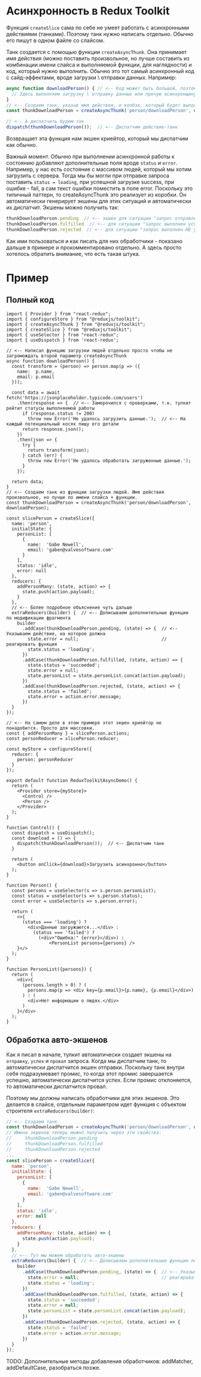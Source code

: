 # Асинхронность в Redux Toolkit

Функция `createSlice` сама по себе не умеет работать с асинхронными действиями (танками). Поэтому танк нужно написать отдельно. Обычно его пишут в одном файле со слайсом.

Танк создается с помощью функции `createAsyncThunk`. Она принимает имя действия (можно поставить произвольное, но лучше составить из комбинации имени слайса и выполняемой функции, для наглядности) и код, который нужно выполнить. Обычно это тот самый асинхронный код с сайд-эффектами, вроде загрузки \ отправки данных. Например:

```javascript
async function downloadPerson() { // <-- Код может быть большой, поэтому можно оформить отдельной функцией/
  // Здесь выполняем загрузку \ отправку данных или прочую асинхронщину
}
// <-- Создаем танк, указав имя действия, и колбэк, который будет выполняться в танке
const thunkDownloadPerson = createAsyncThunk('person/downloadPerson', downloadPerson);

// <-- А диспатчить будем так
dispatch(thunkDownloadPerson());  // <-- Диспатчим действие-танк
```

Возвращает эта функция нам экшен криейтор, который мы диспатчим как обычно.

Важный момент. Обычно при выполнении асинхронной работы к состоянию добавляют дополнительные поля вроде `status` и `error`. Например, у нас есть состояние с массивом людей, который мы хотим загрузить с сервера. Тогда мы бы могли при отправке запроса поставить `status = loading`, при успешной загрузке success, при ошибке - fail, а сам текст ошибки поместить в поле error. Поскольку это типичный паттерн, то createAsyncThunk это реализует из коробки. Он автоматически генерирует экшены для этих ситуаций и автоматически их диспатчит. Экшены можно получить так:

```javascript
thunkDownloadPerson.pending  // <-- экшен для ситуации "запрос отправлен"
thunkDownloadPerson.fulfilled  // <-- для ситуации "запрос выполнен успешно"
thunkDownloadPerson.rejected  // <-- для ситуации "запрос выполнен НЕ успешно"
```

Как ими пользоваться и как писать для них обработчики - показано дальше в примере и прокомментировано отдельно. А здесь просто хотелось обратить внимание, что есть такая штука.

# Пример

## Полный код

```react
import { Provider } from "react-redux";
import { configureStore } from "@reduxjs/toolkit";
import { createAsyncThunk } from "@reduxjs/toolkit";
import { createSlice } from "@reduxjs/toolkit";
import { useSelector } from "react-redux";
import { useDispatch } from 'react-redux';

// <-- Написал функцию загрузки людей отдельно просто чтобы не загромождать второй параметр createAsyncThunk
async function downloadPerson() {
  const transform = (person) => person.map(p => ({
    name:  p.name,
    email: p.email
  }));
  
  const data = await fetch('https://jsonplaceholder.typicode.com/users')
    .then(response => {  // <-- Заморочился с проверками, т.к. тулкит рейтит статусы выполняемой работы
      if (response.status != 200)
        throw new Error('Не удалось загрузить данные.');  // <-- На каждый потенциальный косяк пишу его детали
      return response.json(); 
    })
    .then(json => {
      try {
        return transform(json);
      } catch (err) {
        throw new Error('Не удалось обработать загруженные данные.');
      }
    });

  return data;
}
// <-- Создаем танк из функции загрузки людей. Имя действия произвольное, но лучше по имени слайса + функции.
const thunkDownloadPerson = createAsyncThunk('person/downloadPerson', downloadPerson);

const slicePerson = createSlice({
  name: 'person',
  initialState: {
    personList: [
      {
        name:  'Gabe Newell',
        email: 'gaben@valvesoftware.com'
      }
    ],
    status: 'idle',
    error: null
  },
  reducers: {
    addPersonMany: (state, action) => {
      state.push(action.payload);
    }
  },
  // <-- Более подробное объяснение чуть дальше
  extraReducers(builder) {  // <-- Дописываем дополнительные функции по модификации фрагмента
    builder
      .addCase(thunkDownloadPerson.pending, (state) => {  // <-- Указываем действие, на которое должна
        state.error = null;                               // реагировать функция
        state.status = 'loading';
      })
      .addCase(thunkDownloadPerson.fulfilled, (state, action) => {
        state.status = 'succeeded';
        state.error = null;
        state.personList = state.personList.concat(action.payload);
      })
      .addCase(thunkDownloadPerson.rejected, (state, action) => {
        state.status = 'failed';
        state.error = action.error.message;
      })
  }
});

// <-- На самом деле в этом примере этот экшен криейтор не понадобится. Просто для массовки.
const { addPersonMany } = slicePerson.actions;
const personReducer = slicePerson.reducer;

const myStore = configureStore({
  reducer: {
    person: personReducer
  }
});

export default function ReduxToolkitAsyncDemo() {
  return (
    <Provider store={myStore}>
      <Control />
      <Person />
    </Provider>
  );
}

function Control() {
  const dispatch = useDispatch();
  const download = () => {
    dispatch(thunkDownloadPerson());  // <-- Диспатчим танк
  }

  return (
    <button onClick={download}>Загрузить асинхронно</button>
  );
}

function Person() {
  const persons = useSelector(s => s.person.personList);
  const status = useSelector(s => s.person.status);
  const error = useSelector(s => s.person.error);

  return (
    <>{
      (status === 'loading') ?
        <div>Данные загружаются...</div> :
          (status === 'failed') ?
            (<div>"Ошибка:" {error}</div>) :
                <PersonList persons={persons} />
    }</>
  );
}

function PersonList({persons}) {
  return (
    <div>{
      (persons.length > 0) ? (
        persons.map(p => <div key={p.email}>{p.name}, {p.email}</div>)
      ) : (
        <div>Нет информации о людях.</div>
      )
    }</div>
  );
}
```

## Обработка авто-экшенов

Как я писал в начале, тулкит автоматически создает экшены на `отправку`, `успех` и `провал` запроса. Когда мы диспатчим танк, то автоматически диспатчится экшен отправки. Поскольку танк внутри себя подразумевает промис, то когда этот промис завершается успешно, автоматически диспатчится успех. Если промис отклоняется, то автоматически диспатчится провал.

Поэтому мы должны написать обработчики для этих экшенов. Это делается в слайсе, отдельным параметром идет функция с объектом строителя `extraReducers(builder)`:

```javascript
// <-- Создаем танк
const thunkDownloadPerson = createAsyncThunk('person/downloadPerson', downloadPerson);
// Имена экшенов теперь можно получить через эти свойства:
//     thunkDownloadPerson.pending
//     thunkDownloadPerson.fulfilled
//     thunkDownloadPerson.rejected
...
const slicePerson = createSlice({
  name: 'person',
  initialState: {
    personList: [
      {
        name:  'Gabe Newell',
        email: 'gaben@valvesoftware.com'
      }
    ],
    status: 'idle',
    error: null
  },
  reducers: {
    addPersonMany: (state, action) => {
      state.push(action.payload);
    }
  },
  // <-- Тут мы можем обработать авто-экшены
  extraReducers(builder) {  // <-- Дописываем дополнительные функции по модификации фрагмента состояния
    builder
      .addCase(thunkDownloadPerson.pending, (state) => {  // <-- Указываем действие, на которое должна
        state.error = null;                               // реагировать функция
        state.status = 'loading';
      })
      .addCase(thunkDownloadPerson.fulfilled, (state, action) => {
        state.status = 'succeeded';
        state.error = null;
        state.personList = state.personList.concat(action.payload);
      })
      .addCase(thunkDownloadPerson.rejected, (state, action) => {
        state.status = 'failed';
        state.error = action.error.message;
      })
  }
});
```



TODO: Дополнительные методы добавления обработчиков: addMatcher, addDefaultCase, разобраться позже.